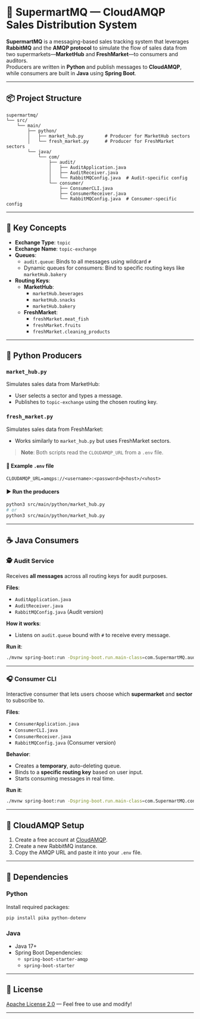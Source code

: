 # 🛒 SupermartMQ — CloudAMQP Sales Distribution System

**SupermartMQ** is a messaging-based sales tracking system that leverages **RabbitMQ** and the **AMQP protocol** to simulate the flow of sales data from two supermarkets—**MarketHub** and **FreshMarket**—to consumers and auditors.  
Producers are written in **Python** and publish messages to **CloudAMQP**, while consumers are built in **Java** using **Spring Boot**.

---

## 📦 Project Structure

```
supermartmq/
└── src/
    └── main/
        ├── python/
        │   ├── market_hub.py        # Producer for MarketHub sectors
        │   └── fresh_market.py      # Producer for FreshMarket sectors
        └── java/
            └── com/
                ├── audit/
                │   ├── AuditApplication.java
                │   ├── AuditReceiver.java
                │   └── RabbitMQConfig.java  # Audit-specific config
                └── consumer/
                    ├── ConsumerCLI.java
                    ├── ConsumerReceiver.java
                    └── RabbitMQConfig.java  # Consumer-specific config
```

---

## 🧠 Key Concepts

- **Exchange Type**: `topic`
- **Exchange Name**: `topic-exchange`
- **Queues**:
  - `audit.queue`: Binds to all messages using wildcard `#`
  - Dynamic queues for consumers: Bind to specific routing keys like `marketHub.bakery`
- **Routing Keys**:
  - **MarketHub**:
    - `marketHub.beverages`
    - `marketHub.snacks`
    - `marketHub.bakery`
  - **FreshMarket**:
    - `freshMarket.meat_fish`
    - `freshMarket.fruits`
    - `freshMarket.cleaning_products`

---

## 🐍 Python Producers

### `market_hub.py`

Simulates sales data from MarketHub:

- User selects a sector and types a message.
- Publishes to `topic-exchange` using the chosen routing key.

### `fresh_market.py`

Simulates sales data from FreshMarket:

- Works similarly to `market_hub.py` but uses FreshMarket sectors.

> **Note**: Both scripts read the `CLOUDAMQP_URL` from a `.env` file.

#### 🧪 Example `.env` file

```env
CLOUDAMQP_URL=amqps://<username>:<password>@<host>/<vhost>
```

#### ▶️ Run the producers

```bash
python3 src/main/python/market_hub.py
# or
python3 src/main/python/market_hub.py
```

---

## ☕ Java Consumers

### 🕵️ Audit Service

Receives **all messages** across all routing keys for audit purposes.

**Files**:
- `AuditApplication.java`
- `AuditReceiver.java`
- `RabbitMQConfig.java` (Audit version)

**How it works**:
- Listens on `audit.queue` bound with `#` to receive every message.

**Run it**:

```bash
./mvnw spring-boot:run -Dspring-boot.run.main-class=com.SupermartMQ.audit.AuditApplication
```

---

### 🎧 Consumer CLI

Interactive consumer that lets users choose which **supermarket** and **sector** to subscribe to.

**Files**:
- `ConsumerApplication.java`
- `ConsumerCLI.java`
- `ConsumerReceiver.java`
- `RabbitMQConfig.java` (Consumer version)

**Behavior**:
- Creates a **temporary**, auto-deleting queue.
- Binds to a **specific routing key** based on user input.
- Starts consuming messages in real time.

**Run it**:

```bash
./mvnw spring-boot:run -Dspring-boot.run.main-class=com.SupermartMQ.consumer.ConsumerApplication
```

---

## 🔗 CloudAMQP Setup

1. Create a free account at [CloudAMQP](https://www.cloudamqp.com).
2. Create a new RabbitMQ instance.
3. Copy the AMQP URL and paste it into your `.env` file.

---

## 🧰 Dependencies

### Python

Install required packages:

```bash
pip install pika python-dotenv
```

### Java

- Java 17+
- Spring Boot Dependencies:
  - `spring-boot-starter-amqp`
  - `spring-boot-starter`

---

## 📃 License

[Apache License 2.0](LICENSE) — Feel free to use and modify!

---
